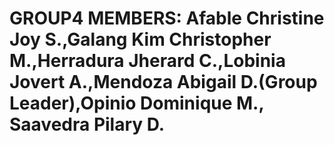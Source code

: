 # GROUP4 MEMBERS: Afable Christine Joy S.,Galang Kim Christopher M.,Herradura Jherard C.,Lobinia Jovert A.,Mendoza Abigail D.(Group Leader),Opinio Dominique M., Saavedra Pilary D.
